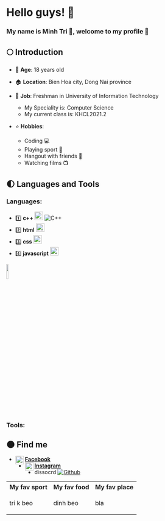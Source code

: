# Hello guys! :sunflower:  
### My name is **Minh Tri** :boy:, welcome to my profile 👋
## :full_moon: Introduction
* :birthday: **Age**: 18 years old
* :house:  **Location**: Bien Hoa city, Dong Nai province
* :handbag: **Job**: Freshman in University of Information Technology

    * My Speciality is: Computer Science
    * My current class is: KHCL2021.2
* :star: **Hobbies**:
    * Coding :computer:
    * Playing sport :basketball:
    * Hangout with friends :two_men_holding_hands:
    * Watching films :tv:      
## :first_quarter_moon: **Languages** and **Tools**
### Languages:
* :one: **c++**  <img text-align="center" width="22px" src="https://cdn.jsdelivr.net/npm/simple-icons@v3/icons/cplusplus.svg" /> ![C++](https://img.shields.io/badge/-C++-000000?style=flat&logo=c%2B%2B)
* :two: **html**  <img text-align="center" width="22px" src="https://cdn.jsdelivr.net/npm/simple-icons@v3/icons/html5.svg" />
* :three: **css**  <img text-align="center" width="22px" src="https://cdn.jsdelivr.net/npm/simple-icons@v3/icons/css3.svg" />
* :four: **javascript** <img text-align="center" width="22px" src="https://cdn.jsdelivr.net/npm/simple-icons@v3/icons/javascript.svg" />
<img width="10%" src="https://www.vectorlogo.zone/logos/java/java-ar21.svg">

### Tools:

## :new_moon: **Find me**
* <img align="left"  width="22px" src="https://cdn.jsdelivr.net/npm/simple-icons@v3/icons/facebook.svg" />**[Facebook](https://www.facebook.com/profile.php?id=100006472204856)**
* <img align="left" width="22px" src="https://cdn.jsdelivr.net/npm/simple-icons@v3/icons/instagram.svg" />**[Instagram](https://www.instagram.com/minnhtrii/)**
* dissocrd
[![Github](https://img.shields.io/badge/-Github-000?style=flat&logo=Github&logoColor=white)](https://github.com/MinhTri017)




<table style="width:100%; table-layout:fixed">
 <tr>
    <th>My fav sport </th>
    <th>My fav food </th>
    <th>My fav place </th>
  </tr>  
   <tr>
    <td>
       <p> tri k beo </p>
      </td>
      <td>
         <p> dinh beo </p>
      </td>
      <td>
         <p> bla </p>
      </td>
   </tr>



<!--
**Minhtri0817/Minhtri0817** is a ✨ _special_ ✨ repository because its `README.md` (this file) appears on your GitHub profile.

Here are some ideas to get you started:

- 🔭 I’m currently working on ...
- 🌱 I’m currently learning ...
- 👯 I’m looking to collaborate on ...
- 🤔 I’m looking for help with ...
- 💬 Ask me about ...
- 📫 How to reach me: ...
- 😄 Pronouns: ...
- ⚡ Fun fact: ...
-->
